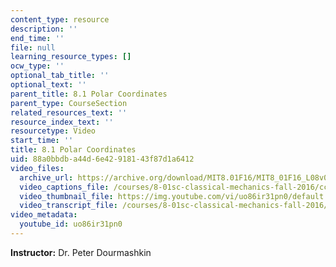 ```yaml
---
content_type: resource
description: ''
end_time: ''
file: null
learning_resource_types: []
ocw_type: ''
optional_tab_title: ''
optional_text: ''
parent_title: 8.1 Polar Coordinates
parent_type: CourseSection
related_resources_text: ''
resource_index_text: ''
resourcetype: Video
start_time: ''
title: 8.1 Polar Coordinates
uid: 88a0bbdb-a44d-6e42-9181-43f87d1a6412
video_files:
  archive_url: https://archive.org/download/MIT8.01F16/MIT8_01F16_L08v01_360p.mp4
  video_captions_file: /courses/8-01sc-classical-mechanics-fall-2016/cc50980b55055b5e8c8cad1fd296cbe9_uo86ir31pn0.vtt
  video_thumbnail_file: https://img.youtube.com/vi/uo86ir31pn0/default.jpg
  video_transcript_file: /courses/8-01sc-classical-mechanics-fall-2016/247f27d5277aa59ec38dc6ebdfa67f24_uo86ir31pn0.pdf
video_metadata:
  youtube_id: uo86ir31pn0
---
```


**Instructor:** Dr. Peter Dourmashkin



